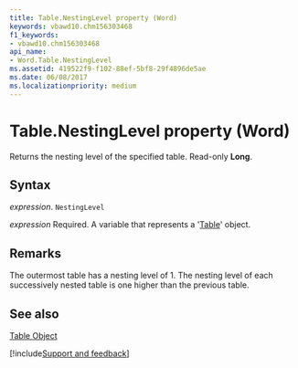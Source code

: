 ```yaml
---
title: Table.NestingLevel property (Word)
keywords: vbawd10.chm156303468
f1_keywords:
- vbawd10.chm156303468
api_name:
- Word.Table.NestingLevel
ms.assetid: 419522f9-f102-88ef-5bf8-29f4896de5ae
ms.date: 06/08/2017
ms.localizationpriority: medium
---
```



# Table.NestingLevel property (Word)

Returns the nesting level of the specified table. Read-only **Long**.


## Syntax

_expression_. `NestingLevel`

_expression_ Required. A variable that represents a '[Table](Word.Table.md)' object.


## Remarks

The outermost table has a nesting level of 1. The nesting level of each successively nested table is one higher than the previous table.


## See also


[Table Object](Word.Table.md)

[!include[Support and feedback](~/includes/feedback-boilerplate.md)]